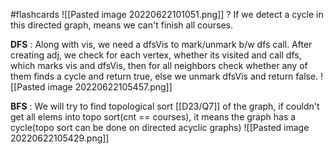 #flashcards 
![[Pasted image 20220622101051.png]]
?
If we detect a cycle in this directed graph, means we can't finish all courses.

**DFS** : Along with vis, we need a dfsVis to mark/unmark b/w dfs call. After creating adj, we check for each vertex, whether its visited and call dfs, which marks vis and dfsVis, then for all neighbors check whether any of them finds a cycle and return true, else we unmark dfsVis and return false.
![[Pasted image 20220622105457.png]]

**BFS** : We will try to find topological sort [[D23/Q7]] of the graph, if couldn't get all elems into topo sort(cnt == courses), it means the graph has a cycle(topo sort can be done on directed acyclic graphs)
![[Pasted image 20220622105429.png]]
